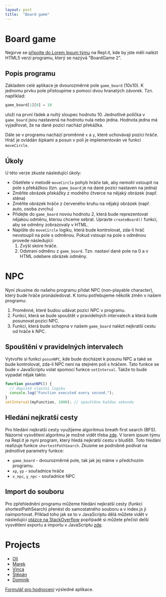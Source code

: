 ```yaml
---
layout: post
title:  "Board game"
---
```

# Board game

Nejprve se [připojte do Lorem Ipsum týmu](https://replit.com/teams/join/xvtsjzaadrqmanaknpncvlanyelasxgw-lorem-ipsum-team) na Repl.it, kde by jste měli nalézt HTML5 verzi programu, který se nazývá "BoardGame 2". 

## Popis programu
Základem celé aplikace je dvourozměrné pole `game_board` (10x10). K jednomu prvku pole přistoupíme s pomocí dvou hranatých závorek. Tzn. například:
```JavaScript
game_board[1][0] = 10
```
uloží na první řádek a nultý sloupec hodnotu 10. Jednotlivé políčka v `game_board` jsou nastavená na hodnotu nula nebo jedna. Hodnota jedna má vyjadřovat, že na dané pozici nachází překážka.

Dále se v programu nachází proměnné `x` a `y`, které uchovávají pozici hráče. Hráč je ovládán šipkami a posun v poli je implementován ve funkci `moveCircle`. 

## Úkoly

U této verze zkuste následující úkoly:
- Ošetřete v metodě `moveCircle` pohyb hráče tak, aby nemohl vstoupit na pole s překážkou (tzn. `game_board` je na dané pozici nastaven na jedna)
- Změňte obrázek překážky z modrého čtverce na nějaký obrázek (např. stěna)
- Změňte obrázek hráče z červeného kruhu na nějaký obrázek (např. auto, osoba zvrchu)
- Přidejte do `game_board` novou hodnotu 2, která bude reprezentovat nějakou odměnu, kterou chceme sebrat. Upravte `createBoard()` funkci, aby se odměny zobrazovaly v HTML.
- Napište do `moveCircle` logiku, která bude kontrolovat, zda-li hráč nevstoupil na pole s odměnou. Pokud vstoupí na pole s odměnou provede následující:
  1. Zvýší skóre hráče.
  2. Odstraní odměnu z `game_board`. Tzn. nastaví dané pole na 0 a v HTML odebere obrázek odměny.


# NPC
Nyní zkusíme do našeho programu přidat NPC (non-playable character), který bude hráče pronásledovat. K tomu potřebujeme několik změn v našem programu:
1. Proměnné, které budou udávat pozici NPC v programu.
2. Funkci, která se bude spouštět v pravidelných intervalech a která bude posunovat pozici NPC.
3. Funkci, která bude schopna v našem `game_board` nalézt nejkratší cestu od hráče k NPC.

## Spouštění v pravidelných intervalech

Vytvořte si funkci `posunNPC`, kde bude docházet k posunu NPC a také se bude kontrolovat, zda-li NPC není na stejném poli s hráčem. Tato funkce se bude v JavaScriptu volat spomocí funkce `setInterval`. Takže to bude vypadat nějak takto:
```JavaScript
function posunNPC() { 
  // dopiště vlastní logiku
  console.log("Function executed every second."); 
} 
setInterval(myFunction, 1000); // spouštěno každou sekundu
```

## Hledání nejkratší cesty
Pro hledání nejkratší cesty využijeme algoritmus breath first search (BFS). Názorné vysvětlení algoritmu je možné vidět třeba [zde](https://www.youtube.com/watch?v=T_m27bhVQQQ&t=131s). V lorem ipsum týmu na Repl.it je nyní program, který hledá nejkratší cestu v bludišti. Toto hledání realizuje funkce `shortestPathSearch`. Zkusme se podrobně podívat na jednotlivé parametry funkce:
- `game_board` - dvourozměrné pole, tak jak jej máme v předchozím programu.
- `xp`, `yp` - souřadnice hráče
- `x_npc`, `y_npc` - souřadnice NPC

<script src="https://gist.github.com/RadimBaca/aee7196ba05f3d214862f99d8e10950b.js"></script>

## Import do souboru
Pro zpřehlednění programu můžeme hledání nejkratší cesty (funkci shortestPathSearch) přenést do samostatného souboru a v index.js ji naimportovat. Příklad toho jak se to v JavaScriptu dělá můžete vidět v následující [otázce na StackOverflow](https://stackoverflow.com/questions/56336729/how-can-i-import-functions-from-an-other-javascript-file) popřípadě si můžete přečíst delší vysvětlení exportu a importu v JavaScriptu [zde](https://javascript.info/import-export).

# Projects

- [Oli](https://a9832060-26c8-4de7-ae72-72d48ee97a2a-00-2trpl9iqhy9de.kirk.repl.co/)
- [Marek](https://67bddb21-684e-459a-bc84-700143735516-00-2z1jsm83dcxin.picard.replit.dev/)
- [Vinca](https://b749510d-4acf-447b-ad59-4263eeec8acf-00-yzju7i5noigg.spock.replit.dev/)
- [Štěpán](https://d52cf779-cb95-4456-855b-d14e5fb2909e-00-22du8e5dvf147.spock.replit.dev/)
- [Dominik](https://7bf0ad76-008d-44a5-9f2e-45f1186bb280-00-1n6rw7vbrqagr.spock.replit.dev/)

[Formulář pro hodnocení](https://docs.google.com/forms/d/e/1FAIpQLSfsBAm0frYEt1yUAt_QfjHXDDR4fXaRNIVSg_iLYyodVk58Yg/viewform?usp=sf_link) výsledné aplikace.